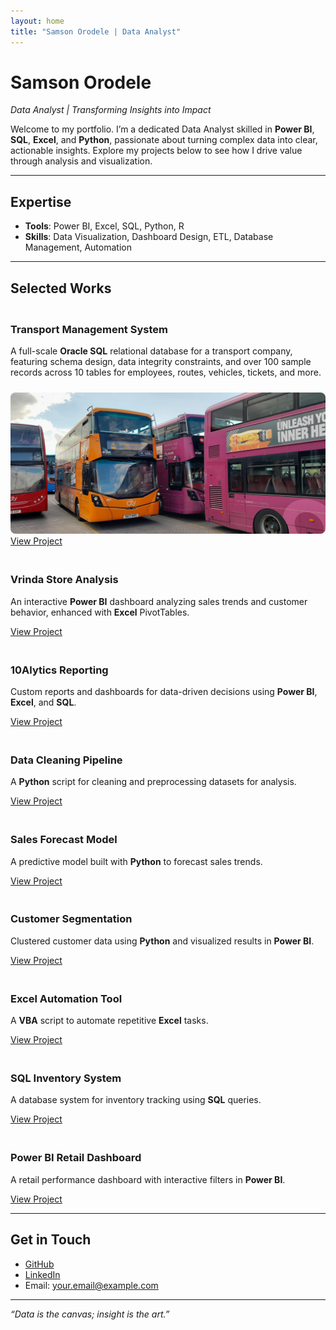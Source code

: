 ```yaml
---
layout: home
title: "Samson Orodele | Data Analyst"
---
```


# Samson Orodele

*Data Analyst | Transforming Insights into Impact*

Welcome to my portfolio. I’m a dedicated Data Analyst skilled in **Power BI**, **SQL**, **Excel**, and **Python**, passionate about turning complex data into clear, actionable insights. Explore my projects below to see how I drive value through analysis and visualization.

---

## Expertise

- **Tools**: Power BI, Excel, SQL, Python, R
- **Skills**: Data Visualization, Dashboard Design, ETL, Database Management, Automation

---

## Selected Works

<div class="project-grid">
  <div class="project-card">
    <h3>Transport Management System</h3>
    <p>A full-scale <strong>Oracle SQL</strong> relational database for a transport company, featuring schema design, data integrity constraints, and over 100 sample records across 10 tables for employees, routes, vehicles, tickets, and more.</p>
    <img src="/assets/transport_company.jpg" alt="Transport Management System Database" style="max-width: 100%; height: auto; border-radius: 8px; margin-top: 10px;">
    <a href="https://github.com/SamsonOrodele/Travel_Company_Database" target="_blank">View Project</a>
  </div>
  <div class="project-card">
    <h3>Vrinda Store Analysis</h3>
    <p>An interactive <strong>Power BI</strong> dashboard analyzing sales trends and customer behavior, enhanced with <strong>Excel</strong> PivotTables.</p>
    <a href="https://github.com/SamsonOrodele/Vrinda-Store-Data-Analysis" target="_blank">View Project</a>
  </div>
  <div class="project-card">
    <h3>10Alytics Reporting</h3>
    <p>Custom reports and dashboards for data-driven decisions using <strong>Power BI</strong>, <strong>Excel</strong>, and <strong>SQL</strong>.</p>
    <a href="https://github.com/SamsonOrodele/10alytics-reporting" target="_blank">View Project</a>
  </div>
  <div class="project-card">
    <h3>Data Cleaning Pipeline</h3>
    <p>A <strong>Python</strong> script for cleaning and preprocessing datasets for analysis.</p>
    <a href="https://github.com/SamsonOrodele/data-cleaning-pipeline" target="_blank">View Project</a>
  </div>
  <div class="project-card">
    <h3>Sales Forecast Model</h3>
    <p>A predictive model built with <strong>Python</strong> to forecast sales trends.</p>
    <a href="https://github.com/SamsonOrodele/sales-forecast-model" target="_blank">View Project</a>
  </div>
  <div class="project-card">
    <h3>Customer Segmentation</h3>
    <p>Clustered customer data using <strong>Python</strong> and visualized results in <strong>Power BI</strong>.</p>
    <a href="https://github.com/SamsonOrodele/customer-segmentation" target="_blank">View Project</a>
  </div>
  <div class="project-card">
    <h3>Excel Automation Tool</h3>
    <p>A <strong>VBA</strong> script to automate repetitive <strong>Excel</strong> tasks.</p>
    <a href="https://github.com/SamsonOrodele/excel-automation-tool" target="_blank">View Project</a>
  </div>
  <div class="project-card">
    <h3>SQL Inventory System</h3>
    <p>A database system for inventory tracking using <strong>SQL</strong> queries.</p>
    <a href="https://github.com/SamsonOrodele/sql-inventory-system" target="_blank">View Project</a>
  </div>
  <div class="project-card">
    <h3>Power BI Retail Dashboard</h3>
    <p>A retail performance dashboard with interactive filters in <strong>Power BI</strong>.</p>
    <a href="https://github.com/SamsonOrodele/power-bi-retail-dashboard" target="_blank">View Project</a>
  </div>
</div>

<style>
.project-grid {
  display: grid;
  grid-template-columns: repeat(auto-fit, minmax(300px, 1fr));
  gap: 20px;
  margin-top: 20px;
}
</style>

---

## Get in Touch

- [GitHub](https://github.com/SamsonOrodele)
- [LinkedIn](https://www.linkedin.com/in/your-profile)  <!-- Replace with real URL -->
- Email: your.email@example.com

---

*“Data is the canvas; insight is the art.”*
